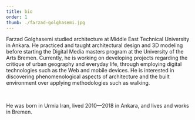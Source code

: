 ```yaml
---
title: bio
order: 1
thumb: ./farzad-golghasemi.jpg
---
```


Farzad Golghasemi studied architecture at Middle East Technical University in Ankara. He practiced and taught architectural design and 3D modeling before starting the Digital Media masters program at the University of the Arts Bremen. Currently, he is working on developing projects regarding the critique of urban geography and everyday life, through employing digital technologies such as the Web and mobile devices. He is interested in discovering phenomenological aspects of architecture and the built environment over applying methodologies such as walking.

<br>

He was born in Urmia Iran, lived 2010—2018 in Ankara, and lives and works in Bremen.